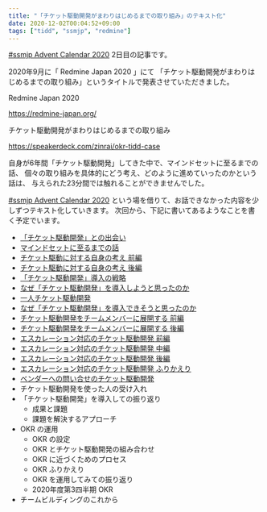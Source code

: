 ```yaml
---
title: "「チケット駆動開発がまわりはじめるまでの取り組み」のテキスト化"
date: 2020-12-02T00:04:52+09:00
tags: ["tidd", "ssmjp", "redmine"]
---
```


[#ssmjp Advent Calendar 2020](https://adventar.org/calendars/5210) 2日目の記事です。

2020年9月に「 Redmine Japan 2020 」にて
「チケット駆動開発がまわりはじめるまでの取り組み」というタイトルで発表させていただきました。

Redmine Japan 2020

https://redmine-japan.org/

チケット駆動開発がまわりはじめるまでの取り組み

https://speakerdeck.com/zinrai/okr-tidd-case

自身が6年間「チケット駆動開発」してきた中で、マインドセットに至るまでの話、
個々の取り組みを具体的にどう考え、どのように進めていったのかという話は、
与えられた23分間では触れることができませんでした。

[#ssmjp Advent Calendar 2020](https://adventar.org/calendars/5210)
という場を借りて、お話できなかった内容を少しずつテキスト化していきます。
次回から、下記に書いてあるようなことを書く予定でいます。

* [「チケット駆動開発」との出会い](../ssmjp-advent-calendar-2020-day3)
* [マインドセットに至るまでの話](../ssmjp-advent-calendar-2020-day4)
* [チケット駆動に対する自身の考え 前編](../ssmjp-advent-calendar-2020-day6)
* [チケット駆動に対する自身の考え 後編](../ssmjp-advent-calendar-2020-day7)
* [「チケット駆動開発」導入の戦略](../ssmjp-advent-calendar-2020-day8)
* [なぜ「チケット駆動開発」を導入しようと思ったのか](../ssmjp-advent-calendar-2020-day9)
* [一人チケット駆動開発](../ssmjp-advent-calendar-2020-day12)
* [なぜ「チケット駆動開発」を導入できそうと思ったのか](../ssmjp-advent-calendar-2020-day13)
* [チケット駆動開発をチームメンバーに展開する 前編](../ssmjp-advent-calendar-2020-day14)
* [チケット駆動開発をチームメンバーに展開する 後編](../ssmjp-advent-calendar-2020-day15)
* [エスカレーション対応のチケット駆動開発 前編](../ssmjp-advent-calendar-2020-day16)
* [エスカレーション対応のチケット駆動開発 中編](../ssmjp-advent-calendar-2020-day17)
* [エスカレーション対応のチケット駆動開発 後編](../ssmjp-advent-calendar-2020-day18)
* [エスカレーション対応のチケット駆動開発 ふりかえり](../ssmjp-advent-calendar-2020-day19)
* [ベンダーへの問い合せのチケット駆動開発](../ssmjp-advent-calendar-2020-day21)
* チケット駆動開発を使った人の受け入れ
* 「チケット駆動開発」を導入しての振り返り
	* 成果と課題
	* 課題を解決するアプローチ
* OKR の運用
	* OKR の設定
	* OKR とチケット駆動開発の組み合わせ
	* OKR に近づくためのプロセス
	* OKR ふりかえり
	* OKR を運用してみての振り返り
	* 2020年度第3四半期 OKR
* チームビルディングのこれから
